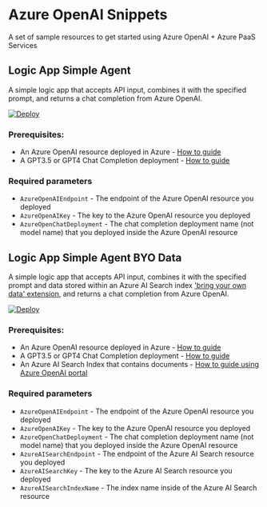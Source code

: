 # Azure OpenAI Snippets
A set of sample resources to get started using Azure OpenAI + Azure PaaS Services

## Logic App Simple Agent
A simple logic app that accepts API input, combines it with the specified prompt, and returns a chat completion from Azure OpenAI.

[![Deploy](https://aka.ms/deploytoazurebutton)](https://portal.azure.com/#create/Microsoft.Template/uri/https%3A%2F%2Fraw.githubusercontent.com%2FScottHolden%2FAzureOpenAISnippets%2Fmain%2FLogicAppSimpleAgent%2Fdeploy.json)

### Prerequisites:
- An Azure OpenAI resource deployed in Azure - [How to guide](https://learn.microsoft.com/en-us/azure/ai-services/openai/how-to/create-resource?pivots=web-portal#create-a-resource)
- A GPT3.5 or GPT4 Chat Completion deployment - [How to guide](https://learn.microsoft.com/en-us/azure/ai-services/openai/how-to/create-resource?pivots=web-portal#deploy-a-model)

### Required parameters
- ```AzureOpenAIEndpoint``` - The endpoint of the Azure OpenAI resource you deployed
- ```AzureOpenAIKey``` - The key to the Azure OpenAI resource you deployed
- ```AzureOpenChatDeployment``` - The chat completion deployment name (not model name) that you deployed inside the Azure OpenAI resource

## Logic App Simple Agent BYO Data
A simple logic app that accepts API input, combines it with the specified prompt and data stored within an Azure AI Search index ['bring your own data' extension](https://learn.microsoft.com/en-us/azure/ai-services/openai/reference#azure-ai-search), and returns a chat completion from Azure OpenAI.

[![Deploy](https://aka.ms/deploytoazurebutton)](https://portal.azure.com/#create/Microsoft.Template/uri/https%3A%2F%2Fraw.githubusercontent.com%2FScottHolden%2FAzureOpenAISnippets%2Fmain%2FLogicAppSimpleAgentBYOD%2Fdeploy.json)

### Prerequisites:
- An Azure OpenAI resource deployed in Azure - [How to guide](https://learn.microsoft.com/en-us/azure/ai-services/openai/how-to/create-resource?pivots=web-portal#create-a-resource)
- A GPT3.5 or GPT4 Chat Completion deployment - [How to guide](https://learn.microsoft.com/en-us/azure/ai-services/openai/how-to/create-resource?pivots=web-portal#deploy-a-model)
- An Azure AI Search Index that contains documents - [How to guide using Azure OpenAI portal](https://learn.microsoft.com/en-us/azure/ai-services/openai/concepts/use-your-data?tabs=ai-search#ingesting-your-data)

### Required parameters
- ```AzureOpenAIEndpoint``` - The endpoint of the Azure OpenAI resource you deployed
- ```AzureOpenAIKey``` - The key to the Azure OpenAI resource you deployed
- ```AzureOpenChatDeployment``` - The chat completion deployment name (not model name) that you deployed inside the Azure OpenAI resource
- ```AzureAISearchEndpoint``` - The endpoint of the Azure AI Search resource you deployed
- ```AzureAISearchKey``` - The key to the Azure AI Search resource you deployed
- ```AzureAISearchIndexName``` - The index name inside of the Azure AI Search resource